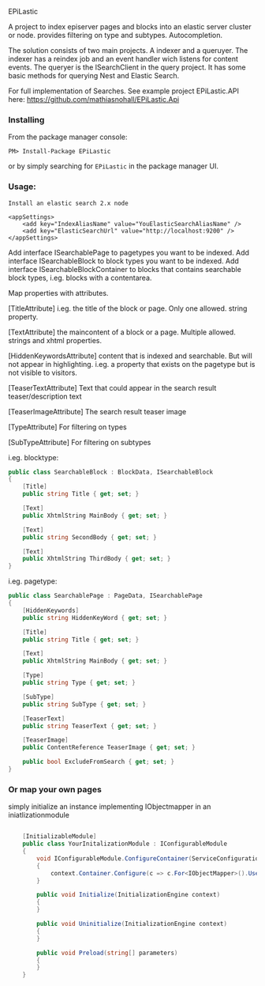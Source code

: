 EPiLastic

A project to index episerver pages and blocks into an elastic server cluster or node.
provides filtering on type and subtypes. Autocompletion. 

The solution consists of two main projects. A indexer and a queruyer. The indexer has a reindex job and an event handler wich listens for content events. The queryer is the ISearchClient in the query project. It has some basic methods for querying Nest and Elastic Search.

For full implementation of Searches. See example project EPiLastic.API here: https://github.com/mathiasnohall/EPiLastic.Api

### Installing

From the package manager console:

	PM> Install-Package EPiLastic

or by simply searching for `EPiLastic` in the package manager UI.

### Usage:

	Install an elastic search 2.x node

	<appSettings>
		<add key="IndexAliasName" value="YouElasticSearchAliasName" />
		<add key="ElasticSearchUrl" value="http://localhost:9200" />
	</appSettings>

Add interface ISearchablePage to pagetypes you want to be indexed.
Add interface ISearchableBlock to block types you want to be indexed.
Add interface ISearchableBlockContainer to blocks that contains searchable block types, i.eg. blocks with a contentarea.


Map properties with attributes.

[TitleAttribute]
i.eg. the title of the block or page. Only one allowed. string property.

[TextAttribute]
the maincontent of a block or a page. Multiple allowed. strings and xhtml properties.

[HiddenKeywordsAttribute]
content that is indexed and searchable. But will not appear in highlighting. i.eg. a property that exists on the pagetype but is not visible to visitors.

[TeaserTextAttribute]
Text that could appear in the search result teaser/description text

[TeaserImageAttribute]
The search result teaser image

[TypeAttribute]
For filtering on types

[SubTypeAttribute]
For filtering on subtypes

i.eg. blocktype:

```C#
public class SearchableBlock : BlockData, ISearchableBlock
{
    [Title]
    public string Title { get; set; }

    [Text]
    public XhtmlString MainBody { get; set; }

    [Text]
    public string SecondBody { get; set; }

    [Text]
    public XhtmlString ThirdBody { get; set; }	
}
```

i.eg. pagetype:

```C#
public class SearchablePage : PageData, ISearchablePage
{
    [HiddenKeywords]
    public string HiddenKeyWord { get; set; }

    [Title]
    public string Title { get; set; }

    [Text]
    public XhtmlString MainBody { get; set; }

    [Type]
    public string Type { get; set; }

    [SubType]
    public string SubType { get; set; }

    [TeaserText]
    public string TeaserText { get; set; }

    [TeaserImage]
    public ContentReference TeaserImage { get; set; }

    public bool ExcludeFromSearch { get; set; }
}
```
### Or map your own pages

simply initialize an instance implementing IObjectmapper in an iniatlizationmodule

```C#

	[InitializableModule]
    public class YourInitalizationModule : IConfigurableModule
    {
        void IConfigurableModule.ConfigureContainer(ServiceConfigurationContext context)
        {         
            context.Container.Configure(c => c.For<IObjectMapper>().Use<ObjectMapper>());
        }

        public void Initialize(InitializationEngine context)
        {
        }

        public void Uninitialize(InitializationEngine context)
        {
        }

        public void Preload(string[] parameters)
        {
        }
    }

```
